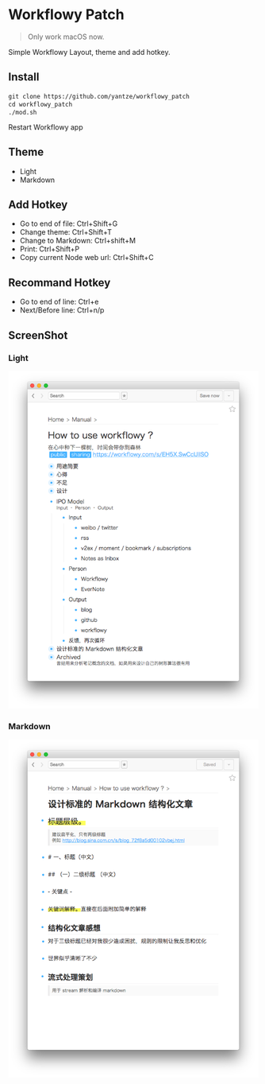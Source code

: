 # Workflowy Patch
> Only work macOS now.

Simple Workflowy Layout, theme and add hotkey.

## Install
```
git clone https://github.com/yantze/workflowy_patch
cd workflowy_patch
./mod.sh
```

Restart Workflowy app


## Theme
- Light
- Markdown

## Add Hotkey
- Go to end of file: Ctrl+Shift+G
- Change theme: Ctrl+Shift+T
- Change to Markdown: Ctrl+shift+M
- Print: Ctrl+Shift+P
- Copy current Node web url: Ctrl+Shift+C

## Recommand Hotkey
- Go to end of line: Ctrl+e
- Next/Before line: Ctrl+n/p

## ScreenShot

### Light
![theme-light](./screenshot/theme-light.png)


### Markdown
![theme-markdown](./screenshot/theme-markdown.png)
